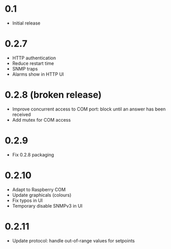 # 0.1

* Initial release

# 0.2.7

* HTTP authentication
* Reduce restart time
* SNMP traps
* Alarms show in HTTP UI

# 0.2.8 (broken release)

* Improve concurrent access to COM port:
  block until an answer has been received
* Add mutex for COM access

# 0.2.9

* Fix 0.2.8 packaging

# 0.2.10

* Adapt to Raspberry COM
* Update graphicals (colours)
* Fix typos in UI
* Temporary disable SNMPv3 in UI

# 0.2.11

* Update protocol: handle out-of-range values for setpoints